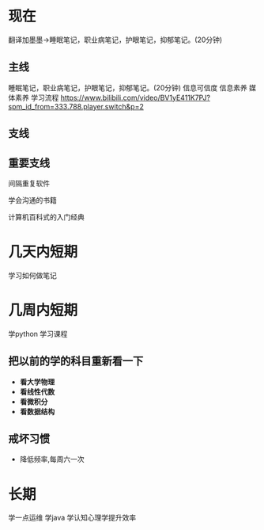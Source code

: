 # 现在 
翻译加墨墨->睡眠笔记，职业病笔记，护眼笔记，抑郁笔记。(20分钟)

## 主线
睡眠笔记，职业病笔记，护眼笔记，抑郁笔记。(20分钟)
信息可信度
信息素养
媒体素养
学习流程
https://www.bilibili.com/video/BV1yE411K7PJ?spm_id_from=333.788.player.switch&p=2

## 支线


## 重要支线
间隔重复软件

学会沟通的书籍

计算机百科式的入门经典

# 几天内短期

学习如何做笔记


# 几周内短期 
学python
学习课程

## 把以前的学的科目重新看一下
- **看大学物理**
- **看线性代数**
- **看微积分**
- **看数据结构**

## 戒坏习惯
- 降低频率,每周六一次

# 长期
学一点运维
学java
学认知心理学提升效率


